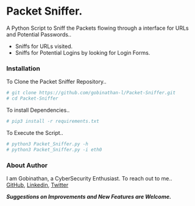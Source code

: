 #  Packet Sniffer. 
A Python Script to Sniff the Packets flowing through a interface for URLs and Potential Passwords..

  - Sniffs for URLs visited.
  - Sniffs for Potential Logins by looking for Login Forms.

### Installation

To Clone the Packet Sniffer Repository..

```sh
# git clone https://github.com/gobinathan-l/Packet-Sniffer.git
# cd Packet-Sniffer
```

To install Dependencies..

```sh
# pip3 install -r requirements.txt
```

To Execute the Script..
```sh
# python3 Packet_Sniffer.py -h
# python3 Packet_Sniffer.py -i eth0
```

### About Author
I am Gobinathan, a CyberSecurity Enthusiast. To reach out to me..<br>
[GitHub](https://github.com/gobinathan-l/), [Linkedin](https://in.linkedin.com/in/gobinathan-l), [Twitter](https://twitter.com/gobinathan_l)


***Suggestions on Improvements and New Features are Welcome.***